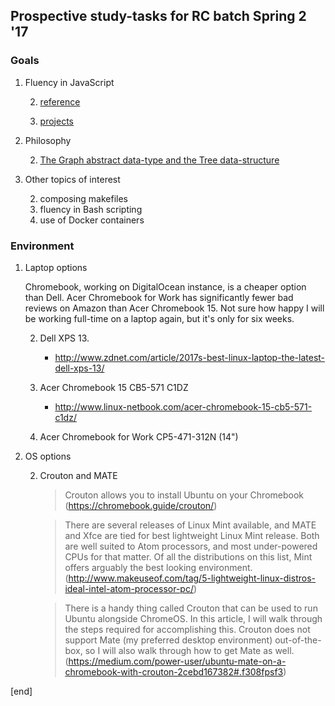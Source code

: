 ## Prospective study-tasks for RC batch Spring 2 '17

### Goals

 1. Fluency in JavaScript
 
    2. [reference](sections/fluency_in_js_reference.md)
    
    2. [projects](sections/fluency_in_js_projects.md)

 1. Philosophy
 
    2. [The Graph abstract data-type and the Tree data-structure](philosophy_graphs_trees.md)

 1. Other topics of interest

    2. composing makefiles
    2. fluency in Bash scripting
    2. use of Docker containers

### Environment
 
 1. Laptop options
    
    Chromebook, working on DigitalOcean instance, is a cheaper option than Dell. Acer Chromebook for Work has significantly fewer bad reviews on Amazon than Acer Chromebook 15. Not sure how happy I will be working full-time on a laptop again, but it's only for six weeks.
 
    2. Dell XPS 13.
    
       * http://www.zdnet.com/article/2017s-best-linux-laptop-the-latest-dell-xps-13/

    2. Acer Chromebook 15 CB5-571 C1DZ
    
       * http://www.linux-netbook.com/acer-chromebook-15-cb5-571-c1dz/
 
    2. Acer Chromebook for Work CP5-471-312N (14")
 
 1. OS options
 
    2. Crouton and MATE
    
       > Crouton allows you to install Ubuntu on your Chromebook (https://chromebook.guide/crouton/)

       > There are several releases of Linux Mint available, and MATE and Xfce are tied for best lightweight Linux Mint release. Both are well suited to Atom processors, and most under-powered CPUs for that matter. Of all the distributions on this list, Mint offers arguably the best looking environment. (http://www.makeuseof.com/tag/5-lightweight-linux-distros-ideal-intel-atom-processor-pc/)

       > There is a handy thing called Crouton that can be used to run Ubuntu alongside ChromeOS. In this article, I will walk through the steps required for accomplishing this. Crouton does not support Mate (my preferred desktop environment) out-of-the-box, so I will also walk through how to get Mate as well. (https://medium.com/power-user/ubuntu-mate-on-a-chromebook-with-crouton-2cebd167382#.f308fpsf3)

[end]
